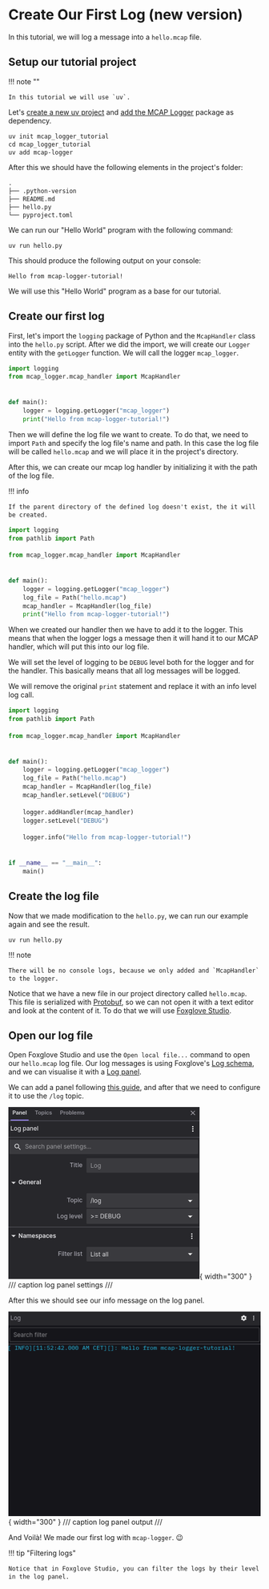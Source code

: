 # Create Our First Log (new version)

In this tutorial, we will log a message into a `hello.mcap` file.

## Setup our tutorial project

!!! note ""

    In this tutorial we will use `uv`.

Let's [create a new uv project](https://docs.astral.sh/uv/guides/projects/) and
[add the MCAP Logger](installation.md) package as dependency.

```shell
uv init mcap_logger_tutorial
cd mcap_logger_tutorial
uv add mcap-logger
```

After this we should have the following elements in the project's folder:

```
.
├── .python-version
├── README.md
├── hello.py
└── pyproject.toml
```

We can run our "Hello World" program with the following command:

```shell
uv run hello.py
```

This should produce the following output on your console:

```
Hello from mcap-logger-tutorial!
```

We will use this "Hello World" program as a base for our tutorial.

## Create our first log

First, let's import the `logging` package of Python and the `McapHandler` class into the `hello.py` script.
After we did the import, we will create our `Logger` entity with the `getLogger` function. We will call the logger
`mcap_logger`.

```python title="hello.py" linenums="1"
import logging
from mcap_logger.mcap_handler import McapHandler


def main():
    logger = logging.getLogger("mcap_logger")
    print("Hello from mcap-logger-tutorial!")

```

Then we will define the log file we want to create. To do that, we need to import `Path` and
specify the log file's name and path. In this case the log file will be called `hello.mcap` and we will place it
in the project's directory.

After this, we can create our mcap log handler by initializing it with the path of the log file.

!!! info

    If the parent directory of the defined log doesn't exist, the it will be created.

```python title="hello.py" linenums="1"
import logging
from pathlib import Path

from mcap_logger.mcap_handler import McapHandler


def main():
    logger = logging.getLogger("mcap_logger")
    log_file = Path("hello.mcap")
    mcap_handler = McapHandler(log_file)
    print("Hello from mcap-logger-tutorial!")

```

When we created our handler then we have to add it to the logger. This means that when the logger logs a message then it
will hand it to our MCAP handler, which will put this into our log file.

We will set the level of logging to be `DEBUG` level both for the logger and for the handler. This basically means
that all log messages will be logged.

We will remove the original `print` statement and replace it with an info level log call.

```python title="hello.py" linenums="1"
import logging
from pathlib import Path

from mcap_logger.mcap_handler import McapHandler


def main():
    logger = logging.getLogger("mcap_logger")
    log_file = Path("hello.mcap")
    mcap_handler = McapHandler(log_file)
    mcap_handler.setLevel("DEBUG")

    logger.addHandler(mcap_handler)
    logger.setLevel("DEBUG")

    logger.info("Hello from mcap-logger-tutorial!")


if __name__ == "__main__":
    main()

```

## Create the log file

Now that we made modification to the `hello.py`, we can run our example again and see the
result.

```shell
uv run hello.py
```

!!! note

    There will be no console logs, because we only added and `McapHandler` to the logger.

Notice that we have a new file in our project directory called `hello.mcap`. This file is serialized with
[Protobuf](https://protobuf.dev/), so we can not open it with a text editor and look at the content of it.
To do that we will use [Foxglove Studio](https://foxglove.dev/download).

## Open our log file

Open Foxglove Studio and use the `Open local file...` command to open our `hello.mcap` log file. Our log messages is
using Foxglove's [Log schema](https://docs.foxglove.dev/docs/visualization/message-schemas/log), and we can visualise it
with a [Log panel](https://docs.foxglove.dev/docs/visualization/panels/log).

We can add a panel following [this guide](https://docs.foxglove.dev/docs/visualization/panels/introduction), and after
that we need to configure it to use the `/log` topic.

![log_panel_configuration.png](../assets/log_panel_configuration.png){ width="300" }
/// caption
log panel settings
///

After this we should see our info message on the log panel.

![hello_info_message.png](../assets/hello_info_message.png){ width="300" }
/// caption
log panel output
///

And Voilà! We made our first log with `mcap-logger`. :wink:

!!! tip "Filtering logs"

    Notice that in Foxglove Studio, you can filter the logs by their level in the log panel.
